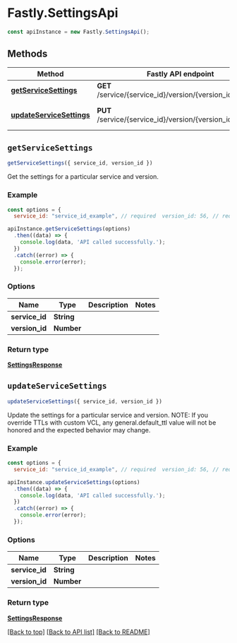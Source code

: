 # Fastly.SettingsApi


```javascript
const apiInstance = new Fastly.SettingsApi();
```
## Methods

Method | Fastly API endpoint | Description
------------- | ------------- | -------------
[**getServiceSettings**](SettingsApi.md#getServiceSettings) | **GET** /service/{service_id}/version/{version_id}/settings | Get service settings
[**updateServiceSettings**](SettingsApi.md#updateServiceSettings) | **PUT** /service/{service_id}/version/{version_id}/settings | Update service settings



## `getServiceSettings`

```javascript
getServiceSettings({ service_id, version_id })
```

Get the settings for a particular service and version.

### Example

```javascript
const options = {
  service_id: "service_id_example", // required  version_id: 56, // required};

apiInstance.getServiceSettings(options)
  .then((data) => {
    console.log(data, 'API called successfully.');
  })
  .catch((error) => {
    console.error(error);
  });
```

### Options

Name | Type | Description  | Notes
------------- | ------------- | ------------- | -------------
**service_id** | **String** |  |
**version_id** | **Number** |  |

### Return type

[**SettingsResponse**](SettingsResponse.md)


## `updateServiceSettings`

```javascript
updateServiceSettings({ service_id, version_id })
```

Update the settings for a particular service and version. NOTE: If you override TTLs with custom VCL, any general.default_ttl value will not be honored and the expected behavior may change. 

### Example

```javascript
const options = {
  service_id: "service_id_example", // required  version_id: 56, // required};

apiInstance.updateServiceSettings(options)
  .then((data) => {
    console.log(data, 'API called successfully.');
  })
  .catch((error) => {
    console.error(error);
  });
```

### Options

Name | Type | Description  | Notes
------------- | ------------- | ------------- | -------------
**service_id** | **String** |  |
**version_id** | **Number** |  |

### Return type

[**SettingsResponse**](SettingsResponse.md)


[[Back to top]](#) [[Back to API list]](../../README.md#endpoints)
[[Back to README]](../../README.md)
